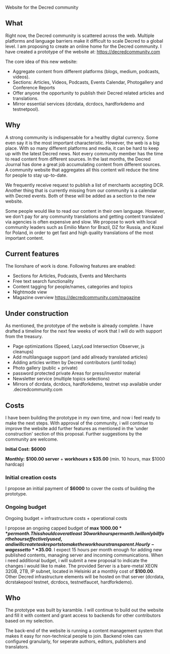 Website for the Decred community
## What
Right now, the Decred community is scattered across the web. Multiple platforms and language barriers make it difficult to scale Decred to a global level. I am proposing to create an online home for the Decred community. I have created a prototype of the website at: https://decredcommunity.com 

The core idea of this new website:

- Aggregate content from different platforms (blogs, medium, podcasts, videos).
- Sections: Articles, Videos,  Podcasts, Events Calendar, Photogallery and Conference Reports
- Offer anyone the opportunity to publish their Decred related articles and translations.
- Mirror essential services (dcrdata, dcrdocs, hardforkdemo and testnetpool).


## Why
A strong community is indispensable for a healthy digital currency. Some even say it is the most important characteristic. However, the web is a big place. With so many different platforms and media, it can be hard to keep up with the latest Decred news. Not every community member has the time to read content from different sources. In the last months, the Decred Journal has done a great job accumulating content from different sources. A community website that aggregates all this content will reduce the time for people to stay up-to-date.

We frequently receive request to publish a list of merchants accepting DCR. Another thing that is currently missing from our community is a calendar with Decred events. Both of these will be added as a section to the new website.

Some people would like to read our content in their own language. However, we don't pay for any community translations and getting content translated via agencies is often expensive and slow. We propose to work with local community leaders such as Emilio Mann for Brazil, DZ for Russia, and Kozel for Poland, in order to get fast and high quality translations of the most important content. 

## Current features
The lionshare of work is done. Following features are enabled:

- Sections for Articles, Podcasts, Events and Merchants
- Free text search functionality
- Content tagging for people/names, categories and topics
- Nightmode view
- Magazine overview https://decredcommunity.com/magazine

## Under construction
As mentioned, the prototype of the website is already complete. I have drafted a timeline for the next few weeks of work that I will do with support from the treasury.

- Page optimizations (Speed, LazyLoad Intersection Observer, js cleanups)
- Add multilanguage support (and add allready translated articles)
- Adding articles written by Decred contributors (until today)
- Photo gallery (public + private)
- password protected private Areas for press/investor material
- Newsletter service (multiple topics selections)
- Mirrors of dcrdata, dcrdocs, hardforkdemo, testnet vsp available under <subdomain>.decredcommunity.com

## Costs
I have been building the prototype in my own time, and now i feel ready to make the next steps. With approval of the community, i will continue to improve the website add further features as mentioned in the 'under construction' section of this proposal. Further suggestions by the community are welcome.

**Initial Cost:**
**$6000**

**Monthly:** **$100.00 server** + 
**workhours x $35.00**
(min. 10 hours, max $1000 hardcap)


### Initial creation costs
I propose an initial payment of **$6000** to cover the costs of building the prototype.

### Ongoing budget
Ongoing budget = infrastructure costs + operational costs

I propose an ongoing capped budget of **max $1000.00** per month. This should cover at least ~30 workhours per month. I will only bill for the hours effectively used, and i will create task reports to make the workhours transparent. Hourly-wages set to **$35.00**. I expect 15 hours per month enough for adding new published contents, managing server and incoming communications. When i need additional budget, i will submit a new proposal to indicate the changes i would like to make. The provided Server is a bare-metal XEON 32GB, 2TB, IP subnet, located in Helsinki at a monthly cost of **$100.00**. Other Decred infrastructure elements will be hosted on that server (dcrdata, dcrstakepool testnet, dcrdocs, testnetfaucet, hardforkdemo).

## Who 
The prototype was built by karamble. I will continue to build out the website and fill it with content and grant access to backends for other contributors based on my selection.

The back-end of the website is running a content management system that makes it easy for non-technical people to join. Backend roles can configured granularly, for seperate authors, editors, publishers and translators.